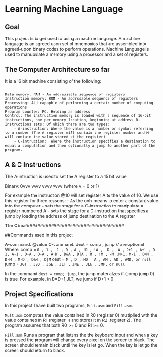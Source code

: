 # Learning Machine Language

## Goal

This project is to get used to using a machine language. A machine language is an agreed upon set of mnemonics that are assembled into agreed-upon binary codes to perform operations. Machine Language is used to manupulate a memory using a processor and a set of registers. 

## The Computer Architecture so far

It is a 16 bit machine consisting of the following:
```

Data memory: RAM - An addressable sequence of registers
Instruction memory: ROM - An addrssable sequence of registers
Processing: ALU capapble of performing a certain number of computing operations
Program counter: PC, Holding an address
Control: The instruction memory is loaded with a sequence of 16-bit instructions, one per memory location, beginning at address 0.
Instructions sets: Of which there are two types:
	- A-instruction: Where the value is a number or symbol referring to a number (The A register will contain the register number and M will contain the value stored at the register)
	- C-intruction:  Where the instruction specifies a destination to equal a computation and then optionally a jump to another part of the program.
```
## A & C Instructions

The A-intruction is used to set the A register to a 15 bit value:

Binary: 0vvv vvvv vvvv vvvv (where v = 0 or 1)

For example the instruction @10 will set register A to the value of 10. We use this register for three reasons:
	- As the only means to enter a constant value into the computer
	- sets the stage for a C-instruction to manipulate a register numbered A
	- sets the stage for a C-instruction that specifies a jump by loading the address of jump destination to the A register

The C ins#####################################

##Commands used in this project

A-command: @value 
C-command: dest = comp ; jump 
// are optional
Where:
comp = ```0 , 1 , -1 , D , A , !D , !A , -D , -A , D+1 ,
A+1 , D-1, A-1 , D+A , D-A , A-D , D&A ,
D|A , M , !M , -M ,M+1, M-1 , D+M , D-M ,
M-D , D&M , D|M```
dest = ```M , D , MD , A , AM , AD , AMD, or null```
jump = ```JGT , JEQ , JGE , JLT , JNE , JLE , JMP, or null```

In the command ```dest = comp; jump```, the jump materialzes
if (comp jump 0) is true. For example, in D=D+1,JLT,
we jump if D+1 < 0

## Project Specifications

In this project I have built two programs, ```Mult.asm``` and ```Fill.asm```. 

```Mult.asm``` computes the value contained in R0 (register 0) multiplied with the value contained in R1 (register 1) and stores it in R2 (register 2). The program assumes that both R0 >= 0 and R1 >= 0.  

```Fill.asm``` Runs a program that listens the the keyboard input and when a key is pressed the program will change every pixel on the screen to black. The screen should remain black until the key is let go. When the key is let go the screen should return to black.